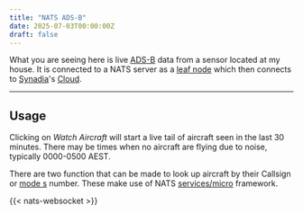 ```yaml
---
title: "NATS ADS-B"
date: 2025-07-03T00:00:00Z
draft: false
---
```


What you are seeing here is live [ADS-B] data from a sensor located at my house. It is connected to a NATS server
as a [leaf node][ln] which then connects to [Synadia]'s [Cloud][ngs]. 

--- 

## Usage

Clicking on *Watch Aircraft* will start a live tail of aircraft seen in the last 30 minutes.
There may be times when no aircraft are flying due to noise, typically 0000-0500 AEST.

There are two function that can be made to look up aircraft by their Callsign or [mode s][ms] number.
These make use of NATS [services/micro][sm] framework.

{{< nats-websocket >}}

[sm]: https://docs.nats.io/using-nats/nex/getting-started/building-service
[ads-b]: https://en.wikipedia.org/wiki/Automatic_Dependent_Surveillance%E2%80%93Broadcast
[ms]: https://skybrary.aero/articles/mode-s
[synadia]: https://synadia.com
[ngs]: https://www.synadia.com/cloud
[ln]: https://docs.nats.io/running-a-nats-service/nats_docker/ngs-leafnodes-docker
